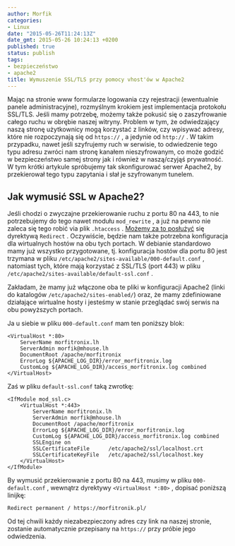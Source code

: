 ```yaml
---
author: Morfik
categories:
- Linux
date: "2015-05-26T11:24:13Z"
date_gmt: 2015-05-26 10:24:13 +0200
published: true
status: publish
tags:
- bezpieczeństwo
- apache2
title: Wymuszenie SSL/TLS przy pomocy vhost'ów w Apache2
---
```


Mając na stronie www formularze logowania czy rejestracji (ewentualnie panele administracyjne),
rozmyślnym krokiem jest implementacja protokołu SSL/TLS. Jeśli mamy potrzebę, możemy także pokusić
się o zaszyfrowanie całego ruchu w obrębie naszej witryny. Problem w tym, że odwiedzający naszą
stronę użytkownicy mogą korzystać z linków, czy wpisywać adresy, które nie rozpoczynają się od
`https://` , a jedynie od `http://` . W takim przypadku, nawet jeśli szyfrujemy ruch w serwisie, to
odwiedzenie tego typu adresu zwróci nam stronę kanałem nieszyfrowanym, co może godzić w
bezpieczeństwo samej strony jak i również w naszą/czyjąś prywatność. W tym krótki artykule
spróbujemy tak skonfigurować serwer Apache2, by przekierował tego typu zapytania i słał je
szyfrowanym tunelem.

<!--more-->
## Jak wymusić SSL w Apache2?

Jeśli chodzi o zwyczajne przekierowanie ruchu z portu 80 na 443, to nie potrzebujemy do tego nawet
modułu `mod_rewrite` , a już na pewno nie zaleca się tego robić via plik `.htaccess` . [Możemy za to
posłużyć](https://wiki.apache.org/httpd/RedirectSSL) się dyrektywą `Redirect` . Oczywiście, będzie
nam także potrzebna konfiguracja dla wirtualnych hostów na obu tych portach. W debianie standardowo
mamy już wszystko przygotowane, tj. konfiguracja hostów dla portu 80 jest trzymana w pliku
`/etc/apache2/sites-available/000-default.conf` , natomiast tych, które mają korzystać z SSL/TLS
(port 443) w pliku `/etc/apache2/sites-available/default-ssl.conf` .

Zakładam, że mamy już włączone oba te pliki w konfiguracji Apache2 (linki do katalogów
`/etc/apache2/sites-enabled/`) oraz, że mamy zdefiniowane działające wirtualne hosty i jesteśmy w
stanie przeglądać swój serwis na obu powyższych portach.

Ja u siebie w pliku `000-default.conf` mam ten poniższy blok:

    <VirtualHost *:80>
        ServerName morfitronix.lh
        ServerAdmin morfik@mhouse.lh
        DocumentRoot /apache/morfitronix
        ErrorLog ${APACHE_LOG_DIR}/error_morfitronix.log
        CustomLog ${APACHE_LOG_DIR}/access_morfitronix.log combined
    </VirtualHost>

Zaś w pliku `default-ssl.conf` taką zwrotkę:

    <IfModule mod_ssl.c>
        <VirtualHost *:443>
            ServerName morfitronix.lh
            ServerAdmin morfik@mhouse.lh
            DocumentRoot /apache/morfitronix
            ErrorLog ${APACHE_LOG_DIR}/error_morfitronix.log
            CustomLog ${APACHE_LOG_DIR}/access_morfitronix.log combined
            SSLEngine on
            SSLCertificateFile      /etc/apache2/ssl/localhost.crt
            SSLCertificateKeyFile   /etc/apache2/ssl/localhost.key
        </VirtualHost>
    </IfModule>

By wymusić przekierowanie z portu 80 na 443, musimy w pliku `000-default.conf` , wewnątrz dyrektywy
`<VirtualHost *:80>` , dopisać poniższą linijkę:

    Redirect permanent / https://morfitronik.pl/

Od tej chwili każdy niezabezpieczony adres czy link na naszej stronie, zostanie automatycznie
przepisany na `https://` przy próbie jego odwiedzenia.
